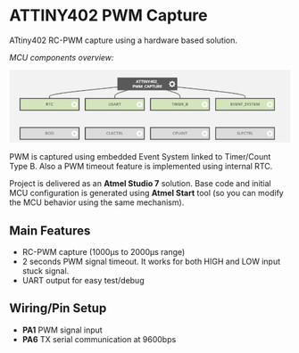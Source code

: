 # ATTINY402 PWM Capture

ATtiny402 RC-PWM capture using a hardware based solution.

*MCU components overview:*

![mcu_components](./img/mcu_components.png)



PWM is captured using embedded Event System linked to Timer/Count Type B. Also a PWM timeout feature is implemented using internal RTC.

Project is delivered as an **Atmel Studio 7** solution. Base code and initial MCU configuration is generated using **Atmel Start** tool (so you can modify the MCU behavior using the same mechanism).



## Main Features

- RC-PWM capture (1000µs to 2000µs range)
- 2 seconds PWM signal timeout. It works for both HIGH and LOW input stuck signal.
- UART output for easy test/debug

## Wiring/Pin Setup

- **PA1** PWM signal input
- **PA6** TX serial communication at 9600bps